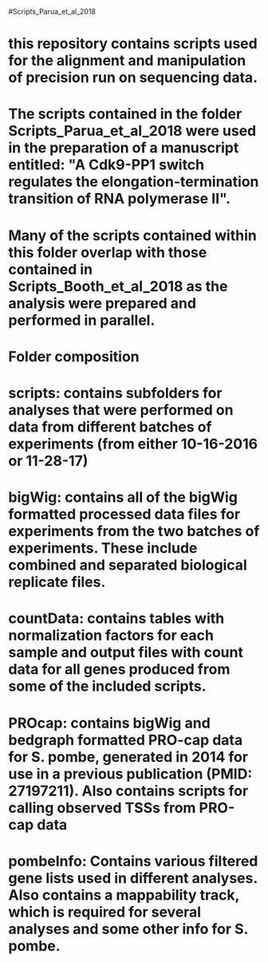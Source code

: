 #Scripts_Parua_et_al_2018
# this repository contains scripts used for the alignment and manipulation of precision run on sequencing data. 
# The scripts contained in the folder Scripts_Parua_et_al_2018 were used in the preparation of a manuscript entitled: "A Cdk9-PP1 switch regulates the elongation-termination transition of RNA polymerase II".
# Many of the scripts contained within this folder overlap with those contained in Scripts_Booth_et_al_2018 as the analysis were prepared and performed in parallel.

# Folder composition

# scripts:  contains subfolders for analyses that were performed on data from different batches of experiments (from either 10-16-2016 or 11-28-17)

# bigWig: contains all of the bigWig formatted processed data files for experiments from the two batches of experiments. These include combined and separated biological replicate files.

# countData: contains tables with normalization factors for each sample and output files with count data for all genes produced from some of the included scripts. 

# PROcap: contains bigWig and bedgraph formatted PRO-cap data for S. pombe, generated in 2014 for use in a previous publication (PMID: 27197211). Also contains scripts for calling observed TSSs from PRO-cap data

# pombeInfo: Contains various filtered gene lists used in different analyses.  Also contains a mappability track, which is required for several analyses and some other info for S. pombe. 

